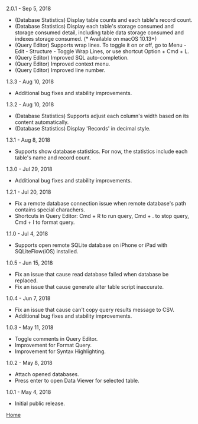 2.0.1 - Sep 5, 2018
- (Database Statistics) Display table counts and each table's record count.
- (Database Statistics) Display each table's storage consumed and storage consumed detail, including table data storage consumed and indexes storage consumed. (* Available on macOS 10.13+)
- (Query Editor) Supports wrap lines. To toggle it on or off, go to Menu - Edit - Structure - Toggle Wrap Lines, or use shortcut Option + Cmd + L.
- (Query Editor) Improved SQL auto-completion.
- (Query Editor) Improved context menu.
- (Query Editor) Improved line number.

1.3.3 - Aug 10, 2018
- Additional bug fixes and stability improvements.

1.3.2 - Aug 10, 2018
- (Database Statistics) Supports adjust each column's width based on its content automatically.
- (Database Statistics) Display 'Records' in decimal style.

1.3.1 - Aug 8, 2018
- Supports show database statistics. For now, the statistics include each table's name and record count.

1.3.0 - Jul 29, 2018
- Additional bug fixes and stability improvements.

1.2.1 - Jul 20, 2018
- Fix a remote database connection issue when remote database's path contains special charachers.
- Shortcuts in Query Editor: Cmd + R to run query, Cmd + . to stop query, Cmd + I to format query.

1.1.0 - Jul 4, 2018
- Supports open remote SQLite database on iPhone or iPad with SQLiteFlow(iOS) installed.

1.0.5 - Jun 15, 2018
- Fix an issue that cause read database failed when database be replaced.
- Fix an issue that cause generate alter table script inaccurate.

1.0.4 - Jun 7, 2018
- Fix an issue that cause can't copy query results message to CSV.
- Additional bug fixes and stability improvements.

1.0.3 - May 11, 2018
- Toggle comments in Query Editor.
- Improvement for Format Query.
- Improvement for Syntax Highlighting.

1.0.2 - May 8, 2018
- Attach opened databases.
- Press enter to open Data Viewer for selected table.

1.0.1 - May 4, 2018
- Initial public release.

[Home](/)
